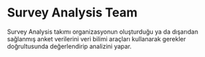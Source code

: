 # Survey Analysis Team
Survey Analysis takımı organizasyonun oluşturduğu ya da dışarıdan sağlanmış anket verilerini veri bilimi araçları kullanarak gerekler doğrultusunda değerlendirip analizini yapar.
